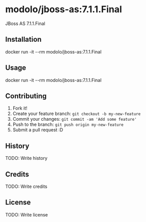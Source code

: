 # modolo/jboss-as:7.1.1.Final

JBoss AS 7.1.1.Final 

## Installation

docker run -it --rm modolo/jboss-as:7.1.1.Final

## Usage

docker run -it --rm modolo/jboss-as:7.1.1.Final

## Contributing

1. Fork it!
2. Create your feature branch: `git checkout -b my-new-feature`
3. Commit your changes: `git commit -am 'Add some feature'`
4. Push to the branch: `git push origin my-new-feature`
5. Submit a pull request :D

## History

TODO: Write history

## Credits

TODO: Write credits

## License

TODO: Write license

#
